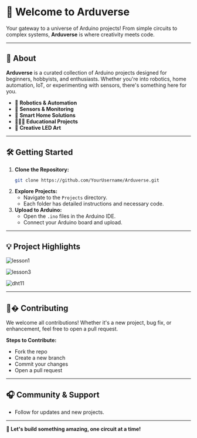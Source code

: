 # 🌌 Welcome to **Arduverse**

Your gateway to a universe of Arduino projects! From simple circuits to complex systems, **Arduverse** is where creativity meets code.

---

## 🔄 **About**

**Arduverse** is a curated collection of Arduino projects designed for beginners, hobbyists, and enthusiasts. Whether you're into robotics, home automation, IoT, or experimenting with sensors, there's something here for you.

- 🤖 **Robotics & Automation**
- 🔦 **Sensors & Monitoring**
- 🏡 **Smart Home Solutions**
- 👨‍👩‍👦 **Educational Projects**
- 🎨 **Creative LED Art**


---

## 🛠 **Getting Started**

1. **Clone the Repository:**
    ```bash
    git clone https://github.com/YourUsername/Arduverse.git
    ```
2. **Explore Projects:**
    - Navigate to the `Projects` directory.
    - Each folder has detailed instructions and necessary code.
3. **Upload to Arduino:**
    - Open the `.ino` files in the Arduino IDE.
    - Connect your Arduino board and upload.

---

## 💡 **Project Highlights**

![lesson1](https://github.com/user-attachments/assets/97f72f47-577a-41a9-8565-24ab6a3160e8)

![lesson3](https://github.com/user-attachments/assets/3e9c7141-3f14-4e12-8ca5-440c8780e60f)

![dht11](https://github.com/user-attachments/assets/8ab5b1c1-ebe0-4db3-a39c-c2b47d53d927)



---

## 👨‍� **Contributing**

We welcome all contributions! Whether it's a new project, bug fix, or enhancement, feel free to open a pull request.

**Steps to Contribute:**
- Fork the repo
- Create a new branch
- Commit your changes
- Open a pull request

---

## 🎧 **Community & Support**

- Follow for updates and new projects.

---

**🌟 Let's build something amazing, one circuit at a time!**

